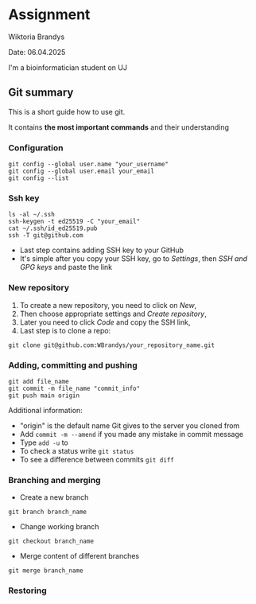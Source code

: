 # Assignment
Wiktoria Brandys

Date: 06.04.2025

I'm a bioinformatician student on UJ

## Git summary
This is a short guide how to use git.

It contains **the most important commands** and their understanding
### Configuration
```
git config --global user.name "your_username"
git config --global user.email your_email
git config --list
```

### Ssh key
```
ls -al ~/.ssh
ssh-keygen -t ed25519 -C "your_email"
cat ~/.ssh/id_ed25519.pub
ssh -T git@github.com
```
- Last step contains adding SSH key to your GitHub
- It's simple after you copy your SSH key, go to _Settings_,
  then _SSH and GPG keys_ and paste the link

### New repository
1. To create a new repository, you need to click on _New_,
2. Then choose appropriate settings and _Create repository_,
3. Later you need to click _Code_ and copy the SSH link,
4. Last step is to clone a repo:

```
git clone git@github.com:WBrandys/your_repository_name.git 
```

### Adding, committing and pushing

```
git add file_name
git commit -m file_name "commit_info"
git push main origin
```

Additional information:
- "origin" is the default name Git gives to the server you cloned from
- Add `commit -m --amend` if you made any mistake in commit message
- Type `add -u` to 
- To check a status write `git status`
- To see a difference between commits `git diff`

### Branching and merging

- Create a new branch
```
git branch branch_name
```
- Change working branch

```
git checkout branch_name
```
- Merge content of different branches
```
git merge branch_name
```

### Restoring
